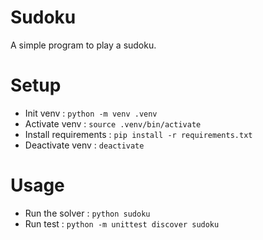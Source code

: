 # Sudoku
A simple program to play a sudoku.

# Setup
- Init venv : `python -m venv .venv`
- Activate venv : `source .venv/bin/activate`
- Install requirements : `pip install -r requirements.txt`
- Deactivate venv : `deactivate`

# Usage
- Run the solver : `python sudoku`
- Run test : `python -m unittest discover sudoku`
